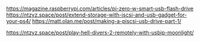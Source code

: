 https://magazine.raspberrypi.com/articles/pi-zero-w-smart-usb-flash-drive
https://ntzyz.space/post/extend-storage-with-iscsi-and-usb-gadget-for-your-ps4/
https://matt.olan.me/post/making-a-piscsi-usb-drive-part-1/


https://ntzyz.space/post/play-hell-divers-2-remotely-with-usbip-moonlight/
